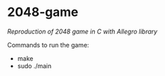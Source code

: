 # 2048-game
*Reproduction of 2048 game in C with Allegro library*


<p>Commands to run the game:<p>

<ul>
<li>make</li>
<li>sudo ./main</li>
</ul>

